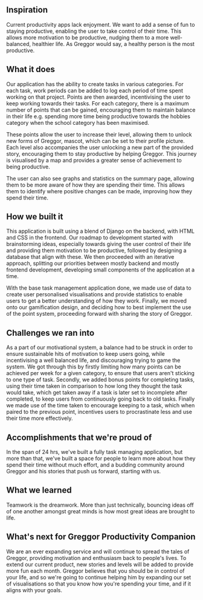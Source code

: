## Inspiration
Current productivity apps lack enjoyment. We want to add a sense of fun to staying productive, enabling the user to take control of their time. This allows more motivation to be productive, nudging them to a more well-balanced, healthier life. As Greggor would say, a healthy person is the most productive.

## What it does
Our application has the ability to create tasks in various categories. For each task, work periods can be added to log each period of time spent working on that project. Points are then awarded, incentivising the user to keep working towards their tasks. For each category, there is a maximum number of points that can be gained, encouraging them to maintain balance in their life e.g. spending more time being productive towards the hobbies category when the school category has been maximised. 

These points allow the user to increase their level, allowing them to unlock new forms of Greggor, mascot, which can be set to their profile picture. Each level also accompanies the user unlocking a new part of the provided story, encouraging them to stay productive by helping Greggor. This journey is visualised by a map and provides a greater sense of achievement to being productive. 

The user can also see graphs and statistics on the summary page, allowing them to be more aware of how they are spending their time. This allows them to identify where positive changes can be made, improving how they spend their time.

## How we built it
This application is built using a blend of Django on the backend, with HTML and CSS in the frontend. Our roadmap to development started with brainstorming ideas, especially towards giving the user control of their life and providing them motivation to be productive, followed by designing a database that align with these. We then proceeded with an iterative approach, splitting our priorities between mostly backend and mostly frontend development, developing small components of the application at a time. 

With the base task management application done, we made use of data to create user personalised visualisations and provide statistics to enable users to get a better understanding of how they work. Finally, we moved onto our gamification design, and deciding how to best implement the use of the point system, proceeding forward with sharing the story of Greggor.

## Challenges we ran into
As a part of our motivational system, a balance had to be struck in order to ensure sustainable hits of motivation to keep users going, while incentivising a well balanced life, and discouraging trying to game the system. We got through this by firstly limiting how many points can be achieved per week for a given category, to ensure that users aren't sticking to one type of task. Secondly, we added bonus points for completing tasks, using their time taken in comparison to how long they thought the task would take, which get taken away if a task is later set to incomplete after completed, to keep users from continuously going back to old tasks. Finally we made use of the time taken to encourage keeping to a task, which when paired to the previous point, incentives users to procrastinate less and use their time more effectively.

## Accomplishments that we're proud of
In the span of 24 hrs, we've built a fully task managing application, but more than that, we've built a space for people to learn more about how they spend their time without much effort, and a budding community around Greggor and his stories that push us forward, starting with us.

## What we learned
Teamwork is the dreamwork. More than just technically, bouncing ideas off of one another amongst great minds is how most great ideas are brought to life.

## What's next for Greggor Productivity Companion 
We are an ever expanding service and will continue to spread the tales of Greggor, providing motivation and enthusiasm back to people's lives. To extend our current product, new stories and levels will be added to provide more fun each month. Greggor believes that you should be in control of your life, and so we're going to continue helping him by expanding our set of visualisations so that you know how you're spending your time, and if it aligns with your goals. 
